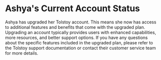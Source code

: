 # Ashya's Current Account Status

Ashya has upgraded her Tolstoy account. This means she now has access to additional features and benefits that come with the upgraded plan. Upgrading an account typically provides users with enhanced capabilities, more resources, and better support options. If you have any questions about the specific features included in the upgraded plan, please refer to the Tolstoy support documentation or contact their customer service team for more details.